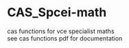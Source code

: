 # CAS_Spcei-math
cas functions for vce specialist maths
<br>
see cas functions pdf for documentation
